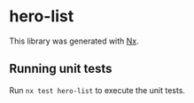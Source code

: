 # hero-list

This library was generated with [Nx](https://nx.dev).

## Running unit tests

Run `nx test hero-list` to execute the unit tests.
